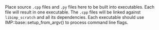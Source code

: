 Place source `.cpp` files and `.py` files here to be built into
executables. Each file will result in one executable. The `.cpp` files
will be linked against `libimp_scratch` and all its dependencies. Each
executable should use IMP::base::setup_from_argv() to process command
line flags.